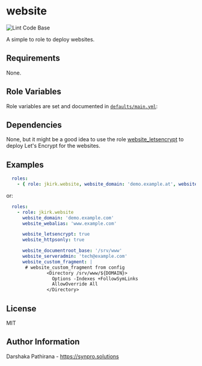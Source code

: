 website
=======

![Lint Code Base](https://github.com/jkirk/ansible-role-website/actions/workflows/linter.yml/badge.svg)

A simple to role to deploy websites.

Requirements
------------

None.

Role Variables
--------------

Role variables are set and documented in [`defaults/main.yml`](defaults/main.yml):

Dependencies
------------

None, but it might be a good idea to use the role [website_letsencrypt](https://github.com/jkirk/ansible-role-website_letsencrypt) to deploy Let's Encrypt for the websites.

Examples
--------

```yaml
  roles:
    - { role: jkirk.website, website_domain: 'demo.example.at', website_webalias: 'www.demo.example.at', website_rootredirection: 'https://demo2.example.com', website_serveradmin: 'webmaster@example.at', website_letsencrypt: true }
```

or:
```yaml
  roles:
    - role: jkirk.website
      website_domain: 'demo.example.com'
      website_webalias: 'www.example.com'

      website_letsencrypt: true
      website_httpsonly: true

      website_documentroot_base: '/srv/www'
      website_serveradmin: 'tech@example.com'
      website_custom_fragment: |
       # website_custom_fragment from config
               <Directory /srv/www/${DOMAIN}>
                 Options -Indexes +FollowSymLinks
                 AllowOverride All
               </Directory>
```

License
-------

MIT

Author Information
------------------

Darshaka Pathirana - <https://synpro.solutions>
